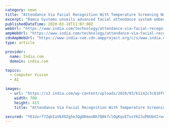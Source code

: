 ```yaml
---
category: news
title: "Attendance Via Facial Recognition With Temperature Screening Now Available in India"
excerpt: "Ramco Systems unveils advanced facial attendance system embedded with temperature recording. Chennai: Enterprise software company Ramco Systems on Wednesday unveils an advanced facial attendance system embedded with temperature recording which will help organisations improve employees’ safety right at the entrance door. Called RamcoGEEK ..."
publishedDateTime: 2020-03-18T11:07:00Z
webUrl: "https://www.india.com/technology/attendance-via-facial-recognition-with-temperature-screening-now-available-in-india-3973949/"
ampWebUrl: "https://www.india.com/technology/attendance-via-facial-recognition-with-temperature-screening-now-available-in-india-3973949/amp/"
cdnAmpWebUrl: "https://www-india-com.cdn.ampproject.org/c/s/www.india.com/technology/attendance-via-facial-recognition-with-temperature-screening-now-available-in-india-3973949/amp/"
type: article

provider:
  name: India.com
  domain: india.com

topics:
  - Computer Vision
  - AI

images:
  - url: "https://s3.india.com/wp-content/uploads/2020/03/b1142c3c810f8aa113112dc5c17841d8.jpg"
    width: 700
    height: 415
    title: "Attendance Via Facial Recognition With Temperature Screening Now Available in India"

secured: "Y61Uxrf7ZqbIaV6XOZg5eJQgDKmooNh7Q0k7clOgKqsETusY62JuPOUbXIrwca/VzOigNax3jed4pLuvAabXFWG7R4gPWTqqdXzhHDEpyZ88RIwVb4CKXIppEDRs2LsgTCNX8HneKAy7goWcrADjeXVx1WZI6rKN/jRXvDhM0SrNyeTtOEP6SyhRFE37qLzxBK7KJY8PHnkWMRo8zBxfbMbKRNlnAkZua8qeHFw3yt1R0YqkgfFqCEnOZvk6cB9GPyhw9oG4sDdpfG8vc/leVKJkf930VX4YaBaaaAW9qltMrM1Hh9TuS692kJ8xE3/z;lR3U0ChIJfiPNRvAkDu5Xw=="
---
```


